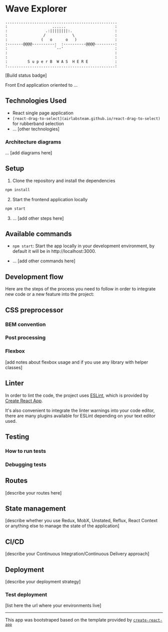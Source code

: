 # Wave Explorer

    ..................................................
    :                    ......                      :
    :                 .:||||||||:.                   :
    :                /            \                  :
    :               (   o      o   )                 :
    :-------@@@@----------:  :----------@@@@---------:
    :                     `--'                       :
    :                                                :
    :                                                :
    :         S u p e r B  W A S  H E R E            :
    :................................................:

\[Build status badge\]

Front End application oriented to ...

## Technologies Used

- React single page application
- `[react-drag-to-select](airlabsteam.github.io/react-drag-to-select)` for rubberband selection
- ... [other technologies]

### Architecture diagrams

... \[add diagrams here\]

## Setup

1. Clone the repository and install the dependencies
```bash
npm install
```
2. Start the frontend application locally
```bash
npm start
```
3. ... \[add other steps here\]

## Available commands

* `npm start`: Start the app locally in your development environment, by default it will be in http://localhost:3000.

* ... \[add other commands here\]

## Development flow

Here are the steps of the process you need to follow in order to integrate new code or a new feature into the project:


## CSS preprocessor


### BEM convention


### Post processing


### Flexbox

\[add notes about flexbox usage and if you use any library with helper classes\]

## Linter

In order to lint the code, the project uses [ESLint](https://eslint.org/), which is provided by [Create React App](https://github.com/facebook/create-react-app).

It's also convenient to integrate the linter warnings into your code editor, there are many plugins available for ESLint depending on your text editor used.

## Testing


### How to run tests


### Debugging tests


## Routes

\[describe your routes here\]

## State management

\[describe whether you use Redux, MobX, Unstated, Reflux, React Context or anything else to manage the state of the application\]

## CI/CD

\[describe your Continuous Integration/Continuous Delivery approach\]

## Deployment

\[describe your deployment strategy\]

### Test deployment

\[list here the url where your environments live\]

---

This app was bootstraped based on the template provided by [`create-react-app`](https://github.com/facebook/create-react-app)